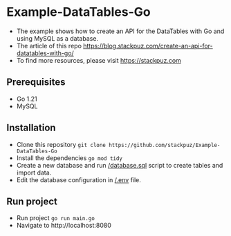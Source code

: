 # Example-DataTables-Go
- The example shows how to create an API for the DataTables with Go and using MySQL as a database.
- The article of this repo https://blog.stackpuz.com/create-an-api-for-datatables-with-go/
- To find more resources, please visit https://stackpuz.com

## Prerequisites
- Go 1.21
- MySQL

## Installation
- Clone this repository `git clone https://github.com/stackpuz/Example-DataTables-Go`
- Install the dependencies `go mod tidy`
- Create a new database and run [/database.sql](/database.sql) script to create tables and import data.
- Edit the database configuration in [/.env](/.env) file.

## Run project

- Run project `go run main.go`
- Navigate to http://localhost:8080